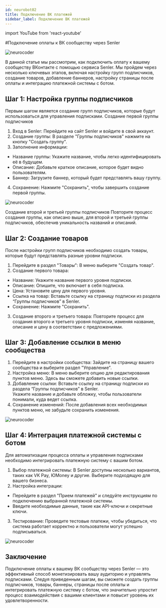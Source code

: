 ```yaml
---
id: neurobot02
title: Подключение ВК платежей
sidebar_label: Подключение ВК платежей
---
```


import YouTube from 'react-youtube'

#Подключение оплаты к ВК сообществу через Senler

![neurocoder](/img/neurobots/neuro2.png)

В данной статье мы рассмотрим, как подключить оплату к вашему сообществу ВКонтакте с помощью сервиса Senler. Мы пройдем через несколько ключевых этапов, включая настройку групп подписчиков, создание товаров, добавление баннеров, настройку страницы после оплаты и интеграцию платежной системы с ботом.

<YouTube videoId='sFCNfHU3d7Y' />

## Шаг 1: Настройка группы подписчиков

Первым шагом является создание групп подписчиков, которые будут использоваться для управления подписками.
Создание первой группы подписчиков
1.	Вход в Senler: Перейдите на сайт Senler и войдите в свой аккаунт.
2.	Создание группы: В разделе "Группы подписчиков" нажмите на кнопку "Создать группу".
3.	Заполнение информации:
-	Название группы: Укажите название, чтобы легко идентифицировать её в будущем.
-	Описание: Добавьте краткое описание, которое будет видно пользователям.
-	Баннер: Загрузите баннер, который будет представлять вашу группу.
4.	Сохранение: Нажмите "Сохранить", чтобы завершить создание первой группы.

![neurocoder](/img/neurobots/image2.1.png)

Создание второй и третьей группы подписчиков
Повторите процесс создания группы, как описано выше, для второй и третьей группы подписчиков, обеспечив уникальность названий и описаний.

## Шаг 2: Создание товаров 

После настройки групп подписчиков необходимо создать товары, которые будут представлять разные уровни подписки.
1.	Перейдите в раздел "Товары": В меню выберите "Создать товар".
2.	Создание первого товара:
-	Название: Укажите название первого уровня подписки.
-	Описание: Опишите, что включает в себя подписка.
-	Цена: Установите цену для первого уровня.
-	Ссылка на товар: Вставьте ссылку на страницу подписки из раздела “Группы подписчиков” в Senler.
-	Сохранение: Нажмите "Сохранить".
3.	Создание второго и третьего товара: Повторите процесс для создания второго и третьего уровня подписки, изменяя название, описание и цену в соответствии с предложениями.

## Шаг 3: Добавление ссылки в меню сообщества

1.	Перейдите в настройки сообщества: Зайдите на страницу вашего сообщества и выберите раздел "Управление".
2.	Настройка меню: В меню выберите опцию для редактирования пунктов меню. Здесь вы сможете добавить новые ссылки.
3.	Добавление ссылки: Вставьте ссылку на страницу подписки из раздела “Группы подписчиков” в Senler.                                                                                                              
Укажите название и добавьте обложку, чтобы пользователи понимали, куда ведет ссылка.
4.	Сохранение изменений: После добавления всех необходимых пунктов меню, не забудьте сохранить изменения.

![neurocoder](/img/neurobots/image2.2.png)


## Шаг 4: Интеграция платежной системы с ботом

Для автоматизации процесса оплаты и управления подписками необходимо интегрировать платежную систему с вашим ботом.
1.	Выбор платежной системы: В Senler доступны несколько вариантов, таких как VK Pay, ЮMoney и другие. Выберите подходящую для вашего бизнеса.
2.	Настройка интеграции:
-	Перейдите в раздел "Прием платежей" и следуйте инструкциям по подключению выбранной платежной системы.
-	Введите необходимые данные, такие как API-ключи и секретные ключи.
3.	Тестирование: Проведите тестовые платежи, чтобы убедиться, что система работает корректно и пользователи могут успешно подписываться.

![neurocoder](/img/neurobots/image2.3.png)


## Заключение

Подключение оплаты к вашему ВК сообществу через Senler — это эффективный способ монетизировать вашу аудиторию и управлять подписками. Следуя приведенным шагам, вы сможете создать группы подписчиков, товары, баннеры, страницы после оплаты и интегрировать платежную систему с ботом, что значительно упростит процесс взаимодействия с вашими клиентами и повысит уровень их удовлетворенности.
